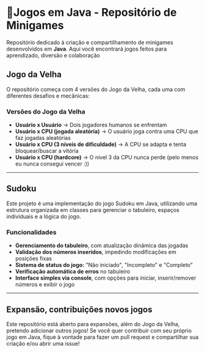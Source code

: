# 🚀Jogos em Java - Repositório de Minigames

Repositório dedicado à criação e compartilhamento de minigames desenvolvidos em **Java**. Aqui você encontrará jogos feitos para aprendizado, diversão e colaboração  

##  Jogo da Velha
O repositório começa com 4 versões do Jogo da Velha, cada uma com diferentes desafios e mecânicas:  

### **Versões do Jogo da Velha**
- **Usuário x Usuário** → Dois jogadores humanos se enfrentam  
- **Usuário x CPU (jogada aleatória)** → O usuário joga contra uma CPU que faz jogadas aleatórias 
- **Usuário x CPU (3 níveis de dificuldade)** → A CPU se adapta e tenta bloquear/buscar a vitória
- **Usuário x CPU (hardcore)** → O nível 3 da CPU nunca perde (pelo menos eu nunca consegui vencer :))
----
## Sudoku 
Este projeto é uma implementação do jogo Sudoku em Java, utilizando uma estrutura organizada em classes para gerenciar o tabuleiro, espaços individuais e a lógica do jogo.

### Funcionalidades
- **Gerenciamento do tabuleiro**, com atualização dinâmica das jogadas
- **Validação dos números inseridos**, impedindo modificações em posições fixas
- **Sistema de status do jogo:** "Não iniciado", "Incompleto" e "Completo"
- **Verificação automática de erros** no tabuleiro
- **Interface simples via console**, com opções para iniciar, inserir/remover números e exibir o jogo
----
## Expansão, contribuições novos jogos
Este repositório está aberto para expansões, além do Jogo da Velha, pretendo adicionar outros jogos! Se você quer contribuir com seu próprio jogo em Java, fique à vontade para fazer um pull request e compartilhar sua criação e/ou abrir uma issue!
